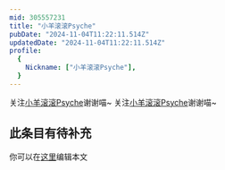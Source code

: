 ```yaml
---
mid: 305557231
title: "小羊滚滚Psyche"
pubDate: "2024-11-04T11:22:11.514Z"
updatedDate: "2024-11-04T11:22:11.514Z"
profile:
  {
    Nickname: ["小羊滚滚Psyche"],
  }
---
```


关注[小羊滚滚Psyche](https://space.bilibili.com/305557231)谢谢喵~ 关注[小羊滚滚Psyche](https://space.bilibili.com/305557231)谢谢喵~

## 此条目有待补充
你可以在[这里](https://github.com/Yuhanawa/VTuber.ICU-Content/edit/master/v/小羊滚滚Psyche/index.md)编辑本文
